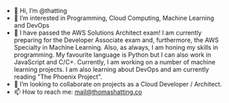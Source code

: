 - 👋 Hi, I’m @thatting
- 👀 I’m interested in Programming, Cloud Computing, Machine Learning and DevOps 
- 🌱 I have passed the AWS Solutions Architect exam! I am currently preparing for the Developer Associate exam and, furthermore, the AWS Specialty in Machine Learning. Also, as always, I am honing my skills in programming. My favourite language is Python but I can also work in JavaScript and C/C+. Currently, I am working on a number of machine learning projects. I am also learning about DevOps and am currently reading "The Phoenix Project".
- 💞️ I’m looking to collaborate on projects as a Cloud Developer / Architect. 
- 📫 How to reach me: mail@thomashatting.co

<!---
thatting/thatting is a ✨ special ✨ repository because its `README.md` (this file) appears on your GitHub profile.
You can click the Preview link to take a look at your changes.
--->
